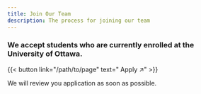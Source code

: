 ```yaml
---
title: Join Our Team
description: The process for joining our team
---
```



 ### We accept students who are currently enrolled at the University of Ottawa.
 
 {{< button link="/path/to/page" text=" Apply ↗" >}}
 
 We will review you application as soon as possible.

